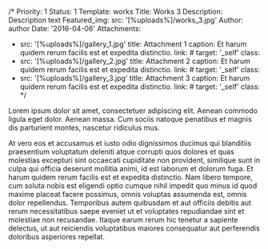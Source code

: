 /*
Priority: 1
Status: 1
Template: works
Title: Works 3
Description: Description text
Featured_img:
  src: '[%uploads%]/works_3.jpg'
Author: author
Date: '2016-04-06'
Attachments:
- src: '[%uploads%]/gallery_1.jpg'
  title: Attachment 1
  caption: Et harum quidem rerum facilis est et expedita distinctio.
  link: #
  target: '_self'
  class:
- src: '[%uploads%]/gallery_2.jpg'
  title: Attachment 2
  caption: Et harum quidem rerum facilis est et expedita distinctio.
  link: #
  target: '_self'
  class:
- src: '[%uploads%]/gallery_3.jpg'
  title: Attachment 3
  caption: Et harum quidem rerum facilis est et expedita distinctio.
  link: #
  target: '_self'
  class:
*/
<p>Lorem ipsum dolor sit amet, consectetuer adipiscing elit. Aenean commodo  ligula eget dolor. Aenean massa. Cum sociis natoque penatibus et magnis   dis parturient montes, nascetur ridiculus mus.</p>

<p>At vero eos et accusamus et iusto odio dignissimos ducimus qui blanditiis praesentium voluptatum deleniti atque corrupti quos dolores et quas molestias excepturi sint occaecati cupiditate non provident, similique sunt in culpa qui officia deserunt mollitia animi, id est laborum et dolorum fuga. Et harum quidem rerum facilis est et expedita distinctio. Nam libero tempore, cum soluta nobis est eligendi optio cumque nihil impedit quo minus id quod maxime placeat facere possimus, omnis voluptas assumenda est, omnis dolor repellendus. Temporibus autem quibusdam et aut officiis debitis aut rerum necessitatibus saepe eveniet ut et voluptates repudiandae sint et molestiae non recusandae. Itaque earum rerum hic tenetur a sapiente delectus, ut aut reiciendis voluptatibus maiores consequatur aut perferendis doloribus asperiores repellat.</p>